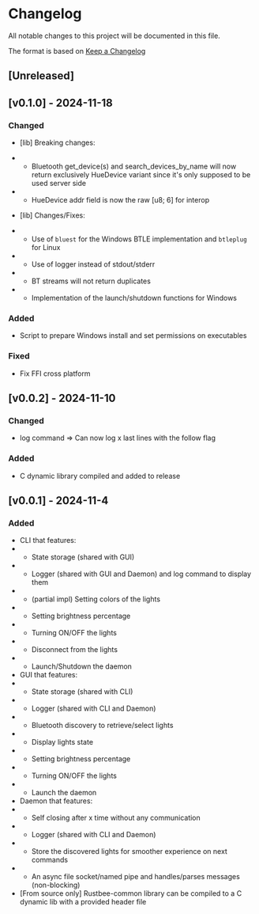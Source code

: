 # Changelog

All notable changes to this project will be documented in this file.

The format is based on [Keep a Changelog](https://keepachangelog.com/en/1.1.0/)

## [Unreleased]

## [v0.1.0] - 2024-11-18

### Changed

- [lib] Breaking changes:
- - Bluetooth get_device(s) and search_devices_by_name will now return exclusively HueDevice<Server> variant since it's only supposed to be used server side
- - HueDevice addr field is now the raw [u8; 6] for interop

- [lib] Changes/Fixes:
- - Use of `bluest` for the Windows BTLE implementation and `btleplug` for Linux
- - Use of logger instead of stdout/stderr
- - BT streams will not return duplicates
- - Implementation of the launch/shutdown functions for Windows

### Added

- Script to prepare Windows install and set permissions on executables

### Fixed

- Fix FFI cross platform

## [v0.0.2] - 2024-11-10

### Changed

- log command => Can now log x last lines with the follow flag

### Added

- C dynamic library compiled and added to release

## [v0.0.1] - 2024-11-4

### Added

- CLI that features:
- - State storage (shared with GUI)
- - Logger (shared with GUI and Daemon) and log command to display them
- - (partial impl) Setting colors of the lights
- - Setting brightness percentage
- - Turning ON/OFF the lights
- - Disconnect from the lights
- - Launch/Shutdown the daemon
- GUI that features:
- - State storage (shared with CLI)
- - Logger (shared with CLI and Daemon)
- - Bluetooth discovery to retrieve/select lights
- - Display lights state
- - Setting brightness percentage
- - Turning ON/OFF the lights
- - Launch the daemon
- Daemon that features:
- - Self closing after x time without any communication
- - Logger (shared with CLI and Daemon)
- - Store the discovered lights for smoother experience on next commands
- - An async file socket/named pipe and handles/parses messages (non-blocking)
- [From source only] Rustbee-common library can be compiled to a C dynamic lib with a provided header file
